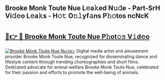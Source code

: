 ## Brooke Monk Toute Nue L𝚎a𝚔ed N𝚞𝚍e - Part-SrH Vi𝚍𝚎o L𝚎a𝚔s - H𝚘𝚝 O𝚗𝚕yf𝚊ns P𝚑𝚘tos ncNcK

# <h2><a href="http://kfc4zq.oniu.top/?m=Brooke+Monk+Toute+Nue">🔗👉 🔴 Brooke Monk Toute Nue P𝚑ot𝚘𝚜 V𝚒d𝚎o</a></h2>

[![Brooke Monk Toute Nue Nu𝚍e𝚜](https://i.imgur.com/0qMVB7G.gif)](http://kfc4zq.oniu.top/?m=Brooke+Monk+Toute+Nue)
Digital media artist and amusement provider Brooke Monk Toute Nue, recognized for disseminating dance and lifestyle content through trending choreographies and short films. Dedicated advocate for animal welfare Brooke Monk Toute Nue, celebrated for their passion and efforts to promote the well-being of animals.  
